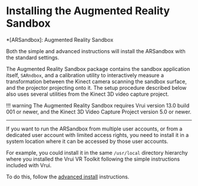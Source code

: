 # Installing the Augmented Reality Sandbox

<!-- define abbreviations -->
*[ARSandbox]: Augmented Reality Sandbox

Both the simple and advanced instructions will install the ARSandbox with the standard settings.

The Augmented Reality Sandbox package contains the sandbox application itself, `SARndbox`, and a calibration utility to interactively measure a transformation between the Kinect camera scanning the sandbox surface, and the projector projecting onto it. The setup procedure described below also uses several utilities from the Kinect 3D video capture project.

!!! warning
    The Augmented Reality Sandbox requires Vrui version 13.0 build 001 or newer, and the Kinect 3D Video Capture Project version 5.0 or newer.

---

If you want to run the ARSandbox from multiple user accounts, or from a dedicated user account with limited access rights, you need to install it in a system location where it can be accessed by those user accounts.

For example, you could install it in the same `/usr/local` directory hierarchy where you installed the Vrui VR Toolkit following the simple instructions included with Vrui.

To do this, follow the [advanced install](./advanced_install.md) instructions.
